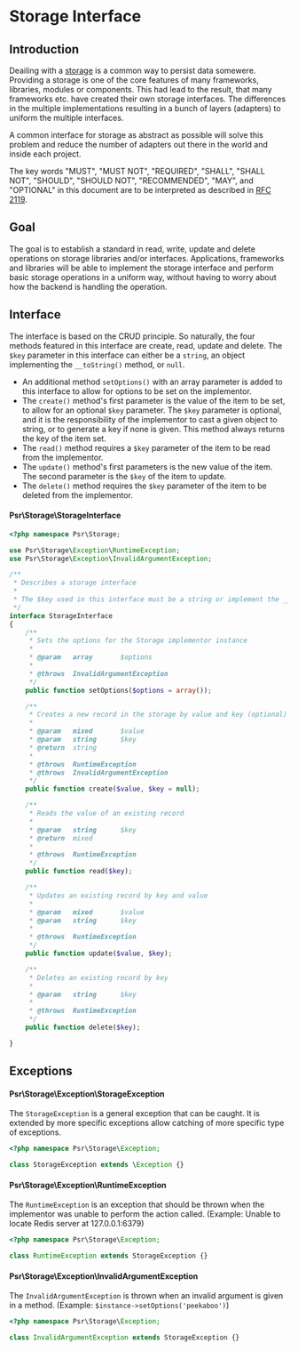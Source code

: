 Storage Interface
================

## Introduction

Deailing with a [storage](https://en.wikipedia.org/wiki/Computer_data_storage) is a common way to persist data somewere.
Providing a storage is one of the core features of many frameworks, libraries, modules or components. This had lead to the result, that many frameworks etc. have created their own storage interfaces.
The differences in the multiple implementations resulting in a bunch of layers (adapters) to uniform the multiple interfaces.

A common interface for storage as abstract as possible will solve this problem and reduce the number of adapters out there in the world and inside each project.

The key words "MUST", "MUST NOT", "REQUIRED", "SHALL", "SHALL NOT", "SHOULD", "SHOULD NOT", "RECOMMENDED", "MAY", and "OPTIONAL" in this document are to be interpreted as described in [RFC 2119](http://tools.ietf.org/html/rfc2119).

## Goal

The goal is to establish a standard in read, write, update and delete operations 
on storage libraries and/or interfaces. 
Applications, frameworks and libraries 
will be able to implement the storage interface and perform basic storage operations
in a uniform way, without having to worry about how the backend is handling the operation.

## Interface
The interface is based on the CRUD principle. So naturally, the four methods featured
in this interface are create, read, update and delete. The `$key` parameter in this interface can either be a `string`, an object implementing the `__toString()` method, or `null`.

- An additional method `setOptions()` with an array parameter is added to this interface to allow for options to be set on the implementor.
- The `create()` method's first parameter is the value of the item to be set, to allow for an optional `$key` parameter. The `$key` parameter is optional, and it is the responsibility of the implementor to cast a given object to string, or to generate a key if none is given. This method always returns the key of the item set.
- The `read()` method requires a `$key` parameter of the item to be read from the implementor.
- The `update()` method's first parameters is the new value of the item. The second parameter is the `$key` of the item to update.
- The `delete()` method requires the `$key` parameter of the item to be deleted from the implementor.

#### Psr\Storage\StorageInterface
```php
<?php namespace Psr\Storage;

use Psr\Storage\Exception\RuntimeException;
use Psr\Storage\Exception\InvalidArgumentException;

/**
 * Describes a storage interface
 *
 * The $key used in this interface must be a string or implement the __toString() method.
 */
interface StorageInterface
{
    /**
     * Sets the options for the Storage implementor instance
     *
     * @param   array       $options
     *
     * @throws  InvalidArgumentException
     */
    public function setOptions($options = array());

    /**
     * Creates a new record in the storage by value and key (optional)
     *
     * @param   mixed       $value
     * @param   string      $key
     * @return  string
     *
     * @throws  RuntimeException
     * @throws  InvalidArgumentException
     */
    public function create($value, $key = null);

    /**
     * Reads the value of an existing record
     *
     * @param   string      $key
     * @return  mixed
     *
     * @throws  RuntimeException
     */
    public function read($key);

    /**
     * Updates an existing record by key and value
     *
     * @param   mixed       $value
     * @param   string      $key
     *
     * @throws  RuntimeException
     */
    public function update($value, $key);

    /**
     * Deletes an existing record by key
     *
     * @param   string      $key
     *
     * @throws  RuntimeException
     */
    public function delete($key);

}
```

## Exceptions

#### Psr\Storage\Exception\StorageException
The `StorageException` is a general exception that can be caught. It is extended by more specific exceptions allow catching of more specific type of exceptions.
```php
<?php namespace Psr\Storage\Exception;

class StorageException extends \Exception {}
```

#### Psr\Storage\Exception\RuntimeException
The `RuntimeException` is an exception that should be thrown when the implementor was unable to perform the action called. (Example: Unable to locate Redis server at 127.0.0.1:6379)
```php
<?php namespace Psr\Storage\Exception;

class RuntimeException extends StorageException {}
```

#### Psr\Storage\Exception\InvalidArgumentException
The `InvalidArgumentException` is thrown when an invalid argument is given in a method. (Example: `$instance->setOptions('peekaboo')`)
```php
<?php namespace Psr\Storage\Exception;

class InvalidArgumentException extends StorageException {}
```
